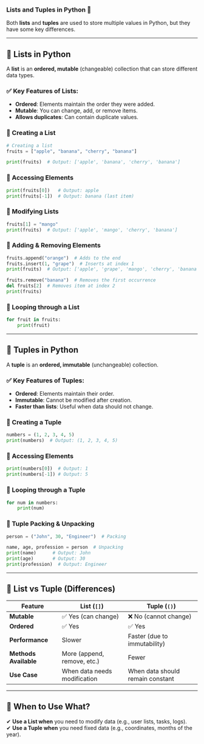 ### **Lists and Tuples in Python** 🐍

Both **lists** and **tuples** are used to store multiple values in Python, but they have some key differences.

---

## **🔹 Lists in Python**
A **list** is an **ordered, mutable** (changeable) collection that can store different data types.

### ✅ **Key Features of Lists:**
- **Ordered**: Elements maintain the order they were added.
- **Mutable**: You can change, add, or remove items.
- **Allows duplicates**: Can contain duplicate values.

### **📌 Creating a List**
```python
# Creating a list
fruits = ["apple", "banana", "cherry", "banana"]

print(fruits)  # Output: ['apple', 'banana', 'cherry', 'banana']
```

### **📌 Accessing Elements**
```python
print(fruits[0])   # Output: apple
print(fruits[-1])  # Output: banana (last item)
```

### **📌 Modifying Lists**
```python
fruits[1] = "mango"  
print(fruits)  # Output: ['apple', 'mango', 'cherry', 'banana']
```

### **📌 Adding & Removing Elements**
```python
fruits.append("orange")  # Adds to the end
fruits.insert(1, "grape")  # Inserts at index 1
print(fruits)  # Output: ['apple', 'grape', 'mango', 'cherry', 'banana', 'orange']

fruits.remove("banana")  # Removes the first occurrence
del fruits[2]  # Removes item at index 2
print(fruits)  
```

### **📌 Looping through a List**
```python
for fruit in fruits:
    print(fruit)
```

---

## **🔹 Tuples in Python**
A **tuple** is an **ordered, immutable** (unchangeable) collection.

### ✅ **Key Features of Tuples:**
- **Ordered**: Elements maintain their order.
- **Immutable**: Cannot be modified after creation.
- **Faster than lists**: Useful when data should not change.

### **📌 Creating a Tuple**
```python
numbers = (1, 2, 3, 4, 5)
print(numbers)  # Output: (1, 2, 3, 4, 5)
```

### **📌 Accessing Elements**
```python
print(numbers[0])  # Output: 1
print(numbers[-1]) # Output: 5
```

### **📌 Looping through a Tuple**
```python
for num in numbers:
    print(num)
```

### **📌 Tuple Packing & Unpacking**
```python
person = ("John", 30, "Engineer")  # Packing

name, age, profession = person  # Unpacking
print(name)      # Output: John
print(age)       # Output: 30
print(profession)  # Output: Engineer
```

---

## **🔹 List vs Tuple (Differences)**

| Feature      | List (`[]`)        | Tuple (`()`)  |
|-------------|------------------|--------------|
| **Mutable**  | ✅ Yes (can change) | ❌ No (cannot change) |
| **Ordered**  | ✅ Yes  | ✅ Yes  |
| **Performance** | Slower | Faster (due to immutability) |
| **Methods Available** | More (append, remove, etc.) | Fewer |
| **Use Case** | When data needs modification | When data should remain constant |

---

## **🔹 When to Use What?**
✔ **Use a List when** you need to modify data (e.g., user lists, tasks, logs).  
✔ **Use a Tuple when** you need fixed data (e.g., coordinates, months of the year).
